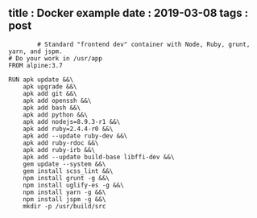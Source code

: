 title : Docker example
date : 2019-03-08
tags : post
---

            # Standard "frontend dev" container with Node, Ruby, grunt, yarn, and jspm.
    # Do your work in /usr/app
    FROM alpine:3.7

    RUN apk update &&\
        apk upgrade &&\
        apk add git &&\
        apk add openssh &&\
        apk add bash &&\
        apk add python &&\
        apk add nodejs=8.9.3-r1 &&\
        apk add ruby=2.4.4-r0 &&\
        apk add --update ruby-dev &&\
        apk add ruby-rdoc &&\
        apk add ruby-irb &&\
        apk add --update build-base libffi-dev &&\
        gem update --system &&\
        gem install scss_lint &&\
        npm install grunt -g &&\
        npm install uglify-es -g &&\
        npm install yarn -g &&\
        npm install jspm -g &&\
        mkdir -p /usr/build/src
